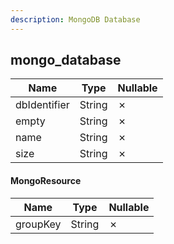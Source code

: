 ```yaml
---
description: MongoDB Database
---
```

mongo_database
--------------

| **Name**     | **Type** | **Nullable** |
| ------------ | -------- | ------------ |
| dbIdentifier | String   | &cross;      |
| empty        | String   | &cross;      |
| name         | String   | &cross;      |
| size         | String   | &cross;      |

#### MongoResource
| **Name** | **Type** | **Nullable** |
| -------- | -------- | ------------ |
| groupKey | String   | &cross;      |
